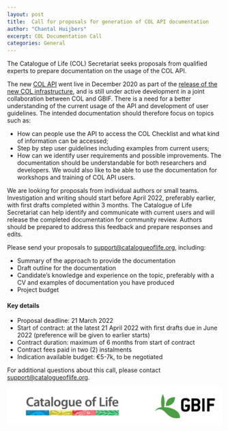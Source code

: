 ```yaml
---
layout: post
title:  Call for proposals for generation of COL API documentation
author: "Chantal Huijbers"
excerpt: COL Documentation Call
categories: General
---
```


The Catalogue of Life (COL) Secretariat seeks proposals from qualified experts to prepare documentation on the usage of the COL API. 

The new [COL API](https://api.checklistbank.org) went live in December 2020 as part of the [release of the new COL infrastructure](https://www.catalogueoflife.org/2020/12/18/infrastructure-live), and is still under active development in a joint collaboration between COL and GBIF. There is a need for a better understanding of the current usage of the API and development of user guidelines. The intended documentation should therefore focus on topics such as:
- How can people use the API to access the COL Checklist and what kind of information can be accessed;
- Step by step user guidelines including examples from current users;
- How can we identify user requirements and possible improvements.
The documentation should be understandable for both researchers and developers. We would also like to be able to use the documentation for workshops and training of COL API users.

We are looking for proposals from individual authors or small teams. Investigation and writing should start before April 2022, preferably earlier, with first drafts completed within 3 months. The Catalogue of Life Secretariat can help identify and communicate with current users and will release the completed documentation for community review. Authors should be prepared to address this feedback and prepare responses and edits.

Please send your proposals to [support@catalogueoflife.org](mailto:support@catalogueoflife.org), including:
- Summary of the approach to provide the documentation
- Draft outline for the documentation
- Candidate’s knowledge and experience on the topic, preferably with a CV and examples of documentation you have produced
- Project budget

#### Key details
- Proposal deadline: 21 March 2022
- Start of contract: at the latest 21 April 2022 with first drafts due in June 2022 (preference will be given to earlier starts)
- Contract duration: maximum of 6 months from start of contract
- Contract fees paid in two (2) instalments
- Indication available budget: €5-7k, to be negotiated

For additional questions about this call, please contact [support@catalogueoflife.org](mailto:support@catalogueoflife.org).

![browser](/images/posts/col-gbif-logo.jpg)
